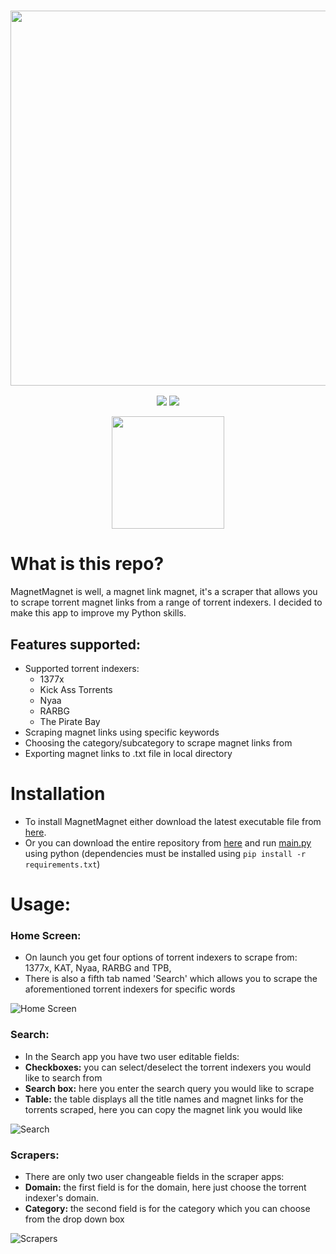 <a href="#"><h3 align="center"><img src="https://i.ibb.co/w4drV5g/Magnet-Magnet-Header.png" width="600px"></h3></a>
<p align="center">
  <a href="https://github.com/eliasbenb/MagnetMagnet/releases"><img src="https://img.shields.io/github/downloads/eliasbenb/MagnetMagnet/total?color=%234197fe&style=for-the-badge"></a>
  <a href="https://github.com/eliasbenb/MagnetMagnet/releases/latest"><img src="https://img.shields.io/github/v/release/eliasbenb/MagnetMagnet?color=%234197fe&style=for-the-badge"></a>
</p>
<p align="center">
  <a href="https://eliasbenb.github.io"><img src="https://i.ibb.co/6mG3jFz/Produced-by-eliasbenb.png" width="180"></a>
</p>

# What is this repo?
MagnetMagnet is well, a magnet link magnet, it's a scraper that allows you to scrape torrent magnet links from a range of torrent indexers. I decided to make this app to improve my Python skills.


## Features supported:
- Supported torrent indexers:
	- 1377x
	- Kick Ass Torrents
	- Nyaa
	- RARBG
	- The Pirate Bay
- Scraping magnet links using specific keywords
- Choosing the category/subcategory to scrape magnet links from
- Exporting magnet links to .txt file in local directory

# Installation
- To install MagnetMagnet either download the latest executable file from [here](https://github.com/eliasbenb/MagnetMagnet/releases).
- Or you can download the entire repository from [here](https://github.com/eliasbenb/MagnetMagnet/archive/master.zip) and run [main.py](https://github.com/eliasbenb/MagnetMagnet/blob/master/main.py) using python (dependencies must be installed using `pip install -r requirements.txt`)

# Usage:
### Home Screen:
- On launch you get four options of torrent indexers to scrape from: 1377x, KAT, Nyaa, RARBG and TPB,
- There is also a fifth tab named 'Search' which allows you to scrape the aforementioned torrent indexers for specific words

![Home Screen](https://user-images.githubusercontent.com/54410649/78363315-96ae3980-75cc-11ea-9d46-b5ad969a9bbd.PNG)
### Search:
- In the Search app you have two user editable fields:
- **Checkboxes:** you can select/deselect the torrent indexers you would like to search from
- **Search box:** here you enter the search query you would like to scrape
- **Table:** the table displays all the title names and magnet links for the torrents scraped, here you can copy the magnet link you would like

![Search](https://user-images.githubusercontent.com/54410649/78363305-94e47600-75cc-11ea-9982-64143e1a1c97.PNG)
### Scrapers:
- There are only two user changeable fields in the scraper apps:
- **Domain:** the first field is for the domain, here just choose the torrent indexer's domain.
- **Category:** the second field is for the category which you can choose from the drop down box

![Scrapers](https://user-images.githubusercontent.com/54410649/78007445-5b530700-734f-11ea-9e5c-575d851a04cd.PNG)
